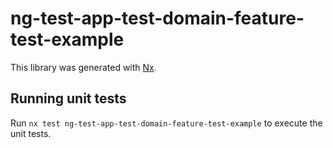 # ng-test-app-test-domain-feature-test-example

This library was generated with [Nx](https://nx.dev).

## Running unit tests

Run `nx test ng-test-app-test-domain-feature-test-example` to execute the unit tests.

